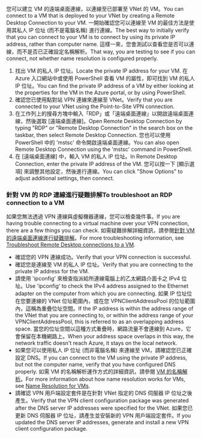 <span data-ttu-id="58b63-101">您可以建立 VM 的遠端桌面連線，以連線至已部署至 VNet 的 VM。</span><span class="sxs-lookup"><span data-stu-id="58b63-101">You can connect to a VM that is deployed to your VNet by creating a Remote Desktop Connection to your VM.</span></span> <span data-ttu-id="58b63-102">一開始確認您可以連線至 VM 的最佳方法是使用其私人 IP 位址 (而不是電腦名稱) 進行連線。</span><span class="sxs-lookup"><span data-stu-id="58b63-102">The best way to initially verify that you can connect to your VM is to connect by using its private IP address, rather than computer name.</span></span> <span data-ttu-id="58b63-103">這樣一來，您會測試以查看您是否可以連線，而不是否已正確設定名稱解析。</span><span class="sxs-lookup"><span data-stu-id="58b63-103">That way, you are testing to see if you can connect, not whether name resolution is configured properly.</span></span> 

1. <span data-ttu-id="58b63-104">找出 VM 的私人 IP 位址。</span><span class="sxs-lookup"><span data-stu-id="58b63-104">Locate the private IP address for your VM.</span></span> <span data-ttu-id="58b63-105">在 Azure 入口網站中或使用 PowerShell 查看 VM 的屬性，即可找到 VM 的私人 IP 位址。</span><span class="sxs-lookup"><span data-stu-id="58b63-105">You can find the private IP address of a VM by either looking at the properties for the VM in the Azure portal, or by using PowerShell.</span></span>
2. <span data-ttu-id="58b63-106">確認您已使用點對站 VPN 連線來連線至 VNet。</span><span class="sxs-lookup"><span data-stu-id="58b63-106">Verify that you are connected to your VNet using the  Point-to-Site VPN connection.</span></span> 
3. <span data-ttu-id="58b63-107">在工作列上的搜尋方塊中輸入「RDP」或「遠端桌面連線」以開啟遠端桌面連線，然後選取 [遠端桌面連線]。</span><span class="sxs-lookup"><span data-stu-id="58b63-107">Open Remote Desktop Connection by typing "RDP" or "Remote Desktop Connection" in the search box on the taskbar, then select Remote Desktop Connection.</span></span> <span data-ttu-id="58b63-108">您也可以使用 PowerShell 中的 'mstsc' 命令開啟遠端桌面連線。</span><span class="sxs-lookup"><span data-stu-id="58b63-108">You can also open Remote Desktop Connection using the 'mstsc' command in PowerShell.</span></span> 
3. <span data-ttu-id="58b63-109">在 [遠端桌面連線] 中，輸入 VM 的私人 IP 位址。</span><span class="sxs-lookup"><span data-stu-id="58b63-109">In Remote Desktop Connection, enter the private IP address of the VM.</span></span> <span data-ttu-id="58b63-110">您可以按一下 [顯示選項] 來調整其他設定，然後進行連線。</span><span class="sxs-lookup"><span data-stu-id="58b63-110">You can click "Show Options" to adjust additional settings, then connect.</span></span>

### <a name="to-troubleshoot-an-rdp-connection-to-a-vm"></a><span data-ttu-id="58b63-111">針對 VM 的 RDP 連線進行疑難排解</span><span class="sxs-lookup"><span data-stu-id="58b63-111">To troubleshoot an RDP connection to a VM</span></span>

<span data-ttu-id="58b63-112">如果您無法透過 VPN 連線與虛擬機器連線，您可以檢查幾件事。</span><span class="sxs-lookup"><span data-stu-id="58b63-112">If you are having trouble connecting to a virtual machine over your VPN connection, there are a few things you can check.</span></span> <span data-ttu-id="58b63-113">如需疑難排解詳細資訊，請參閱[針對 VM 的遠端桌面連線進行疑難排解](../articles/virtual-machines/windows/troubleshoot-rdp-connection.md)。</span><span class="sxs-lookup"><span data-stu-id="58b63-113">For more troubleshooting information, see [Troubleshoot Remote Desktop connections to a VM](../articles/virtual-machines/windows/troubleshoot-rdp-connection.md).</span></span>

- <span data-ttu-id="58b63-114">確認您的 VPN 連線成功。</span><span class="sxs-lookup"><span data-stu-id="58b63-114">Verify that your VPN connection is successful.</span></span>
- <span data-ttu-id="58b63-115">確認您是連線至 VM 的私人 IP 位址。</span><span class="sxs-lookup"><span data-stu-id="58b63-115">Verify that you are connecting to the private IP address for the VM.</span></span>
- <span data-ttu-id="58b63-116">請使用 'ipconfig' 來檢查指派給所連線電腦上的乙太網路介面卡之 IPv4 位址。</span><span class="sxs-lookup"><span data-stu-id="58b63-116">Use 'ipconfig' to check the IPv4 address assigned to the Ethernet adapter on the computer from which you are connecting.</span></span> <span data-ttu-id="58b63-117">如果 IP 位址位在您要連線的 VNet 位址範圍內，或在您 VPNClientAddressPool 的位址範圍內，這稱為重疊位址空間。</span><span class="sxs-lookup"><span data-stu-id="58b63-117">If the IP address is within the address range of the VNet that you are connecting to, or within the address range of your VPNClientAddressPool, this is referred to as an overlapping address space.</span></span> <span data-ttu-id="58b63-118">當您的位址空間以這種方式重疊時，網路流量不會連線到 Azure，它會保留在本機網路上。</span><span class="sxs-lookup"><span data-stu-id="58b63-118">When your address space overlaps in this way, the network traffic doesn't reach Azure, it stays on the local network.</span></span>
- <span data-ttu-id="58b63-119">如果您可以使用私人 IP 位址 (而非電腦名稱) 來連線至 VM，請確認您已正確設定 DNS。</span><span class="sxs-lookup"><span data-stu-id="58b63-119">If you can connect to the VM using the private IP address, but not the computer name, verify that you have configured DNS properly.</span></span> <span data-ttu-id="58b63-120">如需 VM 的名稱解析運作方式的詳細資訊，請參閱 [VM 的名稱解析](../articles/virtual-network/virtual-networks-name-resolution-for-vms-and-role-instances.md)。</span><span class="sxs-lookup"><span data-stu-id="58b63-120">For more information about how name resolution works for VMs, see [Name Resolution for VMs](../articles/virtual-network/virtual-networks-name-resolution-for-vms-and-role-instances.md).</span></span>
- <span data-ttu-id="58b63-121">請確認 VPN 用戶端設定套件是在針對 VNet 指定的 DNS 伺服器 IP 位址之後產生。</span><span class="sxs-lookup"><span data-stu-id="58b63-121">Verify that the VPN client configuration package was generated after the DNS server IP addresses were specified for the VNet.</span></span> <span data-ttu-id="58b63-122">如果您已更新 DNS 伺服器 IP 位址，請產生並安裝新的 VPN 用戶端設定套件。</span><span class="sxs-lookup"><span data-stu-id="58b63-122">If you updated the DNS server IP addresses, generate and install a new VPN client configuration package.</span></span>